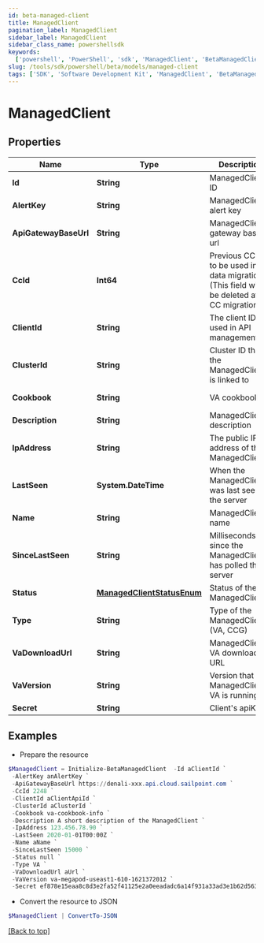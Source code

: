 ```yaml
---
id: beta-managed-client
title: ManagedClient
pagination_label: ManagedClient
sidebar_label: ManagedClient
sidebar_class_name: powershellsdk
keywords:
  ['powershell', 'PowerShell', 'sdk', 'ManagedClient', 'BetaManagedClient']
slug: /tools/sdk/powershell/beta/models/managed-client
tags: ['SDK', 'Software Development Kit', 'ManagedClient', 'BetaManagedClient']
---
```


# ManagedClient

## Properties

| Name | Type | Description | Notes |
| --- | --- | --- | --- |
| **Id** | **String** | ManagedClient ID | [optional] [readonly] |
| **AlertKey** | **String** | ManagedClient alert key | [optional] [readonly] |
| **ApiGatewayBaseUrl** | **String** | ManagedClient gateway base url | [optional] [readonly] |
| **CcId** | **Int64** | Previous CC ID to be used in data migration. (This field will be deleted after CC migration!) | [optional] |
| **ClientId** | **String** | The client ID used in API management | [required] |
| **ClusterId** | **String** | Cluster ID that the ManagedClient is linked to | [required] |
| **Cookbook** | **String** | VA cookbook | [optional] [readonly] |
| **Description** | **String** | ManagedClient description | [required] |
| **IpAddress** | **String** | The public IP address of the ManagedClient | [optional] [readonly] |
| **LastSeen** | **System.DateTime** | When the ManagedClient was last seen by the server | [optional] [readonly] |
| **Name** | **String** | ManagedClient name | [optional] |
| **SinceLastSeen** | **String** | Milliseconds since the ManagedClient has polled the server | [optional] [readonly] |
| **Status** | [**ManagedClientStatusEnum**](managed-client-status-enum) | Status of the ManagedClient | [optional] [readonly] |
| **Type** | **String** | Type of the ManagedClient (VA, CCG) | [required] |
| **VaDownloadUrl** | **String** | ManagedClient VA download URL | [optional] [readonly] |
| **VaVersion** | **String** | Version that the ManagedClient's VA is running | [optional] [readonly] |
| **Secret** | **String** | Client's apiKey | [optional] |

## Examples

- Prepare the resource

```powershell
$ManagedClient = Initialize-BetaManagedClient  -Id aClientId `
 -AlertKey anAlertKey `
 -ApiGatewayBaseUrl https://denali-xxx.api.cloud.sailpoint.com `
 -CcId 2248 `
 -ClientId aClientApiId `
 -ClusterId aClusterId `
 -Cookbook va-cookbook-info `
 -Description A short description of the ManagedClient `
 -IpAddress 123.456.78.90 `
 -LastSeen 2020-01-01T00:00Z `
 -Name aName `
 -SinceLastSeen 15000 `
 -Status null `
 -Type VA `
 -VaDownloadUrl aUrl `
 -VaVersion va-megapod-useast1-610-1621372012 `
 -Secret ef878e15eaa8c8d3e2fa52f41125e2a0eeadadc6a14f931a33ad3e1b62d56381
```

- Convert the resource to JSON

```powershell
$ManagedClient | ConvertTo-JSON
```

[[Back to top]](#)
